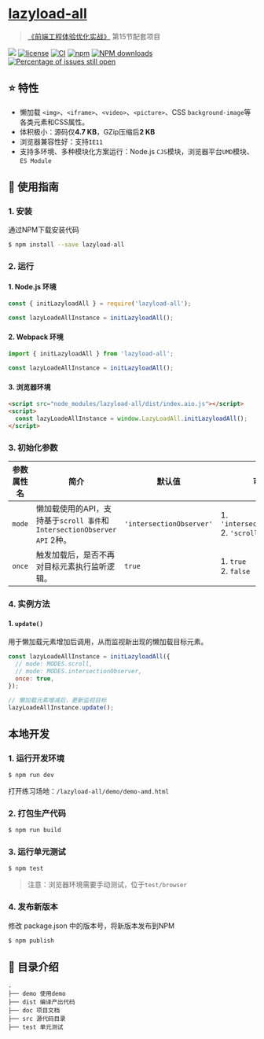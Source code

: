 # [lazyload-all](https://github.com/JuniorTour/lazyload-all)

> [《前端工程体验优化实战》](https://juejin.cn/book/7306163555449962533) 第15节配套项目

[![](https://img.shields.io/badge/Powered%20by-jslib%20base-brightgreen.svg)](https://github.com/yanhaijing/jslib-base)
[![license](https://img.shields.io/badge/license-MIT-blue.svg)](https://github.com/JuniorTour/lazyload-all/blob/master/LICENSE)
[![CI](https://github.com/JuniorTour/lazyload-all/actions/workflows/ci.yml/badge.svg?branch=master)](https://github.com/JuniorTour/lazyload-all/actions/workflows/ci.yml)
[![npm](https://img.shields.io/badge/npm-0.1.0-orange.svg)](https://www.npmjs.com/package/lazyload-all)
[![NPM downloads](http://img.shields.io/npm/dm/lazyload-all.svg?style=flat-square)](http://www.npmtrends.com/lazyload-all)
[![Percentage of issues still open](http://isitmaintained.com/badge/open/JuniorTour/lazyload-all.svg)](http://isitmaintained.com/project/JuniorTour/lazyload-all 'Percentage of issues still open')

## :star: 特性

- 懒加载 `<img>`、`<iframe>`、`<video>`、`<picture>`、CSS `background-image`等各类元素和CSS属性。
- 体积极小：源码仅**4.7 KB**，GZip压缩后**2 KB**
- 浏览器兼容性好：支持`IE11`
- 支持多环境、多种模块化方案运行：Node.js `CJS`模块，浏览器平台`UMD`模块、`ES Module`

## :rocket: 使用指南

### 1. 安装

通过NPM下载安装代码

```bash
$ npm install --save lazyload-all
```

### 2. 运行

#### 1. Node.js 环境

```js
const { initLazyloadAll } = require('lazyload-all');

const lazyLoadeAllInstance = initLazyloadAll();
```

#### 2. Webpack 环境

```js
import { initLazyloadAll } from 'lazyload-all';

const lazyLoadeAllInstance = initLazyloadAll();
```

#### 3. 浏览器环境

```html
<script src="node_modules/lazyload-all/dist/index.aio.js"></script>
<script>
  const lazyLoadeAllInstance = window.LazyLoadAll.initLazyloadAll();
</script>
```

### 3. 初始化参数

| 参数属性名 | 简介                                                                     | 默认值                   | 可选值                                          |
| ---------- | ------------------------------------------------------------------------ | ------------------------ | ----------------------------------------------- |
| `mode`     | 懒加载使用的API，支持基于`scroll 事件`和`IntersectionObserver API` 2种。 | `'intersectionObserver'` | 1. `'intersectionObserver'` <br/> 2. `'scroll'` |
| `once`     | 触发加载后，是否不再对目标元素执行监听逻辑。                             | `true`                   | 1. `true` <br/> 2. `false`                      |

### 4. 实例方法

#### 1. `update()`

用于懒加载元素增加后调用，从而监视新出现的懒加载目标元素。

```js
const lazyLoadeAllInstance = initLazyloadAll({
  // mode: MODES.scroll,
  // mode: MODES.intersectionObserver,
  once: true,
});

// 懒加载元素增减后，更新监视目标
lazyLoadeAllInstance.update();
```

## 本地开发

### 1. 运行开发环境

```bash
$ npm run dev
```

打开练习场地：`/lazyload-all/demo/demo-amd.html`

### 2. 打包生产代码

```bash
$ npm run build
```

### 3. 运行单元测试

```bash
$ npm test
```

> 注意：浏览器环境需要手动测试，位于`test/browser`

### 4. 发布新版本

修改 package.json 中的版本号，将新版本发布到NPM

```bash
$ npm publish
```

## :open_file_folder: 目录介绍

```
.
├── demo 使用demo
├── dist 编译产出代码
├── doc 项目文档
├── src 源代码目录
├── test 单元测试
```
